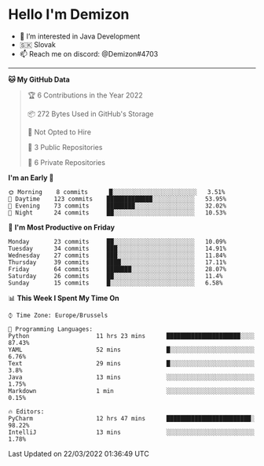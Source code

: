 # Hello I'm Demizon
- 👀 I’m interested in Java Development
- 🇸🇰 Slovak
- 📫 Reach me on discord: @Demizon#4703
<hr>

<!--START_SECTION:waka-->
**🐱 My GitHub Data** 

> 🏆 6 Contributions in the Year 2022
 > 
> 📦 272 Bytes Used in GitHub's Storage 
 > 
> 🚫 Not Opted to Hire
 > 
> 📜 3 Public Repositories 
 > 
> 🔑 6 Private Repositories  
 > 
**I'm an Early 🐤** 

```text
🌞 Morning    8 commits      █░░░░░░░░░░░░░░░░░░░░░░░░   3.51% 
🌆 Daytime    123 commits    █████████████░░░░░░░░░░░░   53.95% 
🌃 Evening    73 commits     ████████░░░░░░░░░░░░░░░░░   32.02% 
🌙 Night      24 commits     ██░░░░░░░░░░░░░░░░░░░░░░░   10.53%

```
📅 **I'm Most Productive on Friday** 

```text
Monday       23 commits     ██░░░░░░░░░░░░░░░░░░░░░░░   10.09% 
Tuesday      34 commits     ███░░░░░░░░░░░░░░░░░░░░░░   14.91% 
Wednesday    27 commits     ███░░░░░░░░░░░░░░░░░░░░░░   11.84% 
Thursday     39 commits     ████░░░░░░░░░░░░░░░░░░░░░   17.11% 
Friday       64 commits     ███████░░░░░░░░░░░░░░░░░░   28.07% 
Saturday     26 commits     ██░░░░░░░░░░░░░░░░░░░░░░░   11.4% 
Sunday       15 commits     █░░░░░░░░░░░░░░░░░░░░░░░░   6.58%

```


📊 **This Week I Spent My Time On** 

```text
⌚︎ Time Zone: Europe/Brussels

💬 Programming Languages: 
Python                   11 hrs 23 mins      █████████████████████░░░░   87.43% 
YAML                     52 mins             █░░░░░░░░░░░░░░░░░░░░░░░░   6.76% 
Text                     29 mins             █░░░░░░░░░░░░░░░░░░░░░░░░   3.8% 
Java                     13 mins             ░░░░░░░░░░░░░░░░░░░░░░░░░   1.75% 
Markdown                 1 min               ░░░░░░░░░░░░░░░░░░░░░░░░░   0.15%

🔥 Editors: 
PyCharm                  12 hrs 47 mins      ████████████████████████░   98.22% 
IntelliJ                 13 mins             ░░░░░░░░░░░░░░░░░░░░░░░░░   1.78%

```


 Last Updated on 22/03/2022 01:36:49 UTC
<!--END_SECTION:waka-->
